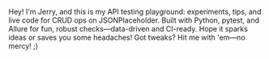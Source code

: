 Hey! I'm Jerry, and this is my API testing playground: experiments, tips, and live code for CRUD ops on JSONPlaceholder. Built with Python, pytest, and Allure for fun, robust checks—data-driven and CI-ready. Hope it sparks ideas or saves you some headaches! Got tweaks? Hit me with 'em—no mercy! ;) 

